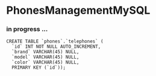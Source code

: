 # PhonesManagementMySQL

### in progress ...

```
CREATE TABLE `phones`.`telephones` (
  `id` INT NOT NULL AUTO_INCREMENT,
  `brand` VARCHAR(45) NULL,
  `model` VARCHAR(45) NULL,
  `color` VARCHAR(45) NULL,
  PRIMARY KEY (`id`));
  ```
